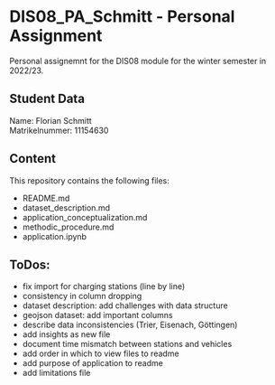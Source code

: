 # DIS08_PA_Schmitt - Personal Assignment
Personal assignemnt for the DIS08 module for the winter semester in 2022/23.

## Student Data

Name: Florian Schmitt\
Matrikelnummer: 11154630

## Content

This repository contains the following files:
- README.md
- dataset_description.md
- application_conceptualization.md
- methodic_procedure.md
- application.ipynb

## ToDos:
- fix import for charging stations (line by line)
- consistency in column dropping
- dataset description: add challenges with data structure
- geojson dataset: add important columns
- describe data inconsistencies (Trier, Eisenach, Göttingen)
- add insights as new file
- document time mismatch between stations and vehicles
- add order in which to view files to readme
- add purpose of application to readme
- add limitations file